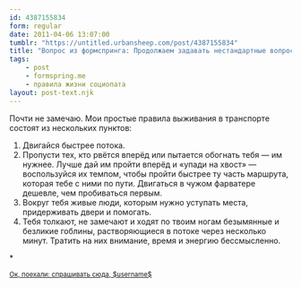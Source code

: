 ```yaml
---
id: 4387155834
form: regular
date: 2011-04-06 13:07:00
tumblr: "https://untitled.urbansheep.com/post/4387155834"
title: "Вопрос из формспринга: Продолжаем задавать нестандартные вопросы :) Как ты относишься к людям, которые «притирают» тебя в автобусе/метро?"
tags:
    - post
    - formspring.me
    - правила жизни социопата
layout: post-text.njk
---
```


<p class="formspringmeAnswer">Почти не замечаю. Мои простые правила выживания в транспорте состоят из нескольких пунктов:</p>

<ol><li>Двигайся быстрее потока.</li>
<li>Пропусти тех, кто рвётся вперёд или пытается обогнать тебя — им нужнее. Лучше дай им пройти вперёд и «упади на хвост» — воспользуйся их темпом, чтобы пройти быстрее ту часть маршрута, которая тебе с ними по пути. Двигаться в чужом фарватере дешевле, чем пробиваться первым.</li>
<li>Вокруг тебя живые люди, которым нужно уступать места, придерживать двери и помогать.</li>
<li>Тебя толкают, не замечают и ходят по твоим ногам безымянные и безликие гоблины, растворяющиеся в потоке через несколько минут. Тратить на них внимание, время и энергию бессмысленно.</li>
</ol><p>*</p>

<p class="formspringmeFooter"><small>
    <a href="http://www.formspring.me/urbansheep?utm_medium=social&amp;utm_source=tumblr&amp;utm_campaign=shareanswer">Ок, поехали: спрашивать сюда, $username$</a></small>
</p>

